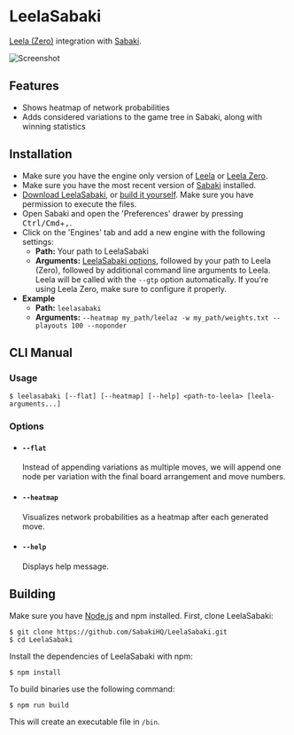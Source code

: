 # LeelaSabaki

[Leela (Zero)](https://www.sjeng.org/leela.html) integration with [Sabaki](http://sabaki.yichuanshen.de).

![Screenshot](./screenshot.png)

## Features

- Shows heatmap of network probabilities
- Adds considered variations to the game tree in Sabaki, along with winning statistics

## Installation

- Make sure you have the engine only version of [Leela](https://www.sjeng.org/leela.html) or [Leela Zero](https://github.com/gcp/leela-zero).
- Make sure you have the most recent version of [Sabaki](https://github.com/SabakiHQ/Sabaki/releases/latest) installed.
- [Download LeelaSabaki](https://github.com/SabakiHQ/LeelaSabaki/releases), or [build it yourself](#building). Make sure you have permission to execute the files.
- Open Sabaki and open the 'Preferences' drawer by pressing <kbd>Ctrl/Cmd</kbd>+<kbd>,</kbd>.
- Click on the 'Engines' tab and add a new engine with the following settings:
  - **Path:** Your path to LeelaSabaki
  - **Arguments:** [LeelaSabaki options](#options), followed by your path to Leela (Zero), followed by additional command line arguments to Leela. Leela will be called with the `--gtp` option automatically. If you're using Leela Zero, make sure to configure it properly.
- **Example**
  - **Path:** `leelasabaki`
  - **Arguments:** `--heatmap my_path/leelaz -w my_path/weights.txt --playouts 100 --noponder`

## CLI Manual

### Usage

~~~
$ leelasabaki [--flat] [--heatmap] [--help] <path-to-leela> [leela-arguments...]
~~~

### Options

- #### `--flat`

  Instead of appending variations as multiple moves, we will append one node per variation with the final board arrangement and move numbers.

- #### `--heatmap`

  Visualizes network probabilities as a heatmap after each generated move.

- #### `--help`

  Displays help message.

## Building

Make sure you have [Node.js](https://nodejs.org/) and npm installed. First, clone LeelaSabaki:

~~~
$ git clone https://github.com/SabakiHQ/LeelaSabaki.git
$ cd LeelaSabaki
~~~

Install the dependencies of LeelaSabaki with npm:

~~~
$ npm install
~~~

To build binaries use the following command:

~~~
$ npm run build
~~~

This will create an executable file in `/bin`.
